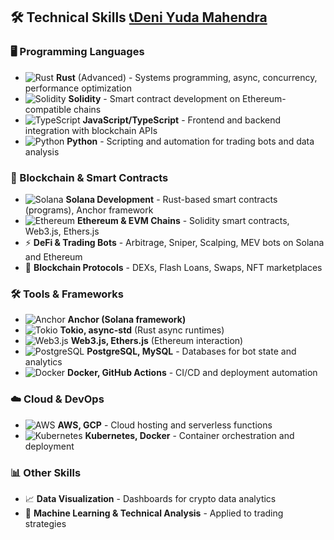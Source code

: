 ## 🛠️ Technical Skills [📞Deni Yuda Mahendra](https://t.me/deni53532133221) 

### 🖥️ Programming Languages
- ![Rust](https://img.shields.io/badge/Rust-000000?style=for-the-badge&logo=rust&logoColor=white) **Rust** (Advanced) - Systems programming, async, concurrency, performance optimization  
- ![Solidity](https://img.shields.io/badge/Solidity-363636?style=for-the-badge&logo=solidity&logoColor=white) **Solidity** - Smart contract development on Ethereum-compatible chains  
- ![TypeScript](https://img.shields.io/badge/TypeScript-3178C6?style=for-the-badge&logo=typescript&logoColor=white) **JavaScript/TypeScript** - Frontend and backend integration with blockchain APIs  
- ![Python](https://img.shields.io/badge/Python-3776AB?style=for-the-badge&logo=python&logoColor=white) **Python** - Scripting and automation for trading bots and data analysis  
### 🔗 Blockchain & Smart Contracts
- ![Solana](https://img.shields.io/badge/Solana-00FFA3?style=for-the-badge&logo=solana&logoColor=black) **Solana Development** - Rust-based smart contracts (programs), Anchor framework  
- ![Ethereum](https://img.shields.io/badge/Ethereum-3C3C3D?style=for-the-badge&logo=ethereum&logoColor=white) **Ethereum & EVM Chains** - Solidity smart contracts, Web3.js, Ethers.js  
- ⚡ **DeFi & Trading Bots** - Arbitrage, Sniper, Scalping, MEV bots on Solana and Ethereum  
- 🔄 **Blockchain Protocols** - DEXs, Flash Loans, Swaps, NFT marketplaces  
### 🛠️ Tools & Frameworks
- ![Anchor](https://img.shields.io/badge/Anchor-0C7C59?style=for-the-badge&logo=solana&logoColor=white) **Anchor (Solana framework)**  
- ![Tokio](https://img.shields.io/badge/Tokio-FF6C37?style=for-the-badge) **Tokio, async-std** (Rust async runtimes)  
- ![Web3.js](https://img.shields.io/badge/Web3.js-1B1F23?style=for-the-badge) **Web3.js, Ethers.js** (Ethereum interaction)  
- ![PostgreSQL](https://img.shields.io/badge/PostgreSQL-336791?style=for-the-badge&logo=postgresql&logoColor=white) **PostgreSQL, MySQL** - Databases for bot state and analytics  
- ![Docker](https://img.shields.io/badge/Docker-2496ED?style=for-the-badge&logo=docker&logoColor=white) **Docker, GitHub Actions** - CI/CD and deployment automation  
### ☁️ Cloud & DevOps
- ![AWS](https://img.shields.io/badge/AWS-232F3E?style=for-the-badge&logo=amazonaws&logoColor=white) **AWS, GCP** - Cloud hosting and serverless functions  
- ![Kubernetes](https://img.shields.io/badge/Kubernetes-326CE5?style=for-the-badge&logo=kubernetes&logoColor=white) **Kubernetes, Docker** - Container orchestration and deployment  
### 📊 Other Skills
- 📈 **Data Visualization** - Dashboards for crypto data analytics  
- 🤖 **Machine Learning & Technical Analysis** - Applied to trading strategies  
